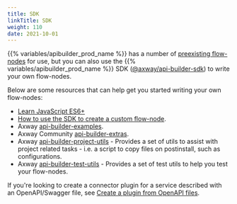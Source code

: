 ```yaml
---
title: SDK
linkTitle: SDK
weight: 110
date: 2021-10-01
---
```


{{% variables/apibuilder_prod_name %}} has a number of [preexisting flow-nodes](/docs/developer_guide/flows/flow-nodes/) for use, but you can also use the {{% variables/apibuilder_prod_name %}} SDK ([@axway/api-builder-sdk](https://www.npmjs.com/package/@axway/api-builder-sdk)) to write your own flow-nodes.

Below are some resources that can help get you started writing your own flow-nodes:

* [Learn JavaScript ES6+](https://www.freecodecamp.org/news/want-to-learn-es6-take-this-free-23-part-course-and-become-a-javascript-ninja-55002db1ff74/)
* [How to use the SDK to create a custom flow-node](/docs/how_to/create_a_custom_flow_node/).
* Axway [api-builder-examples](https://github.com/Axway/api-builder-examples).
* Axway Community [api-builder-extras](https://github.com/Axway-API-Builder-Ext/api-builder-extras).
* Axway [api-builder-project-utils](https://www.npmjs.com/package/@axway/api-builder-project-utils) - Provides a set of utils to assist with project related tasks - i.e. a script to copy files on postinstall, such as configurations.
* Axway [api-builder-test-utils](https://www.npmjs.com/package/@axway/api-builder-test-utils) - Provides a set of test utils to help you test your flow-nodes.

If you're looking to create a connector plugin for a service described with an OpenAPI/Swagger file, see [Create a plugin from OpenAPI files](/docs/how_to/create_a_plugin_from_openapi_files/).
